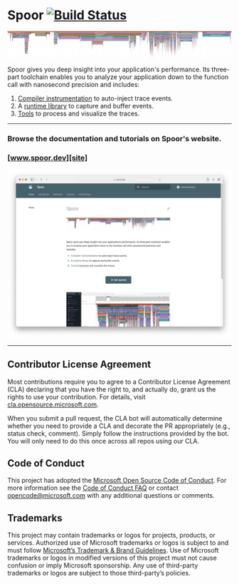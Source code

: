 # Spoor [![Build Status][build-status-badge]][build-status]

![Wikipedia iOS app boot trace][wikipedia-trace-png]

Spoor gives you deep insight into your application's performance. Its three-part
toolchain enables you to analyze your application down to the function call with
nanosecond precision and includes:

1. [Compiler instrumentation][site-instrumentation] to auto-inject trace events.
2. A [runtime library][site-runtime] to capture and buffer events.
3. [Tools][site-postprocessing] to process and visualize the traces.

--------------------------------------------------------------------------------

### Browse the documentation and tutorials on Spoor's website.

### [www.spoor.dev][site]

[![www.spoor.dev screenshot][spoor-website-screenshot]][site]

--------------------------------------------------------------------------------

## Contributor License Agreement

Most contributions require you to agree to a Contributor License Agreement (CLA)
declaring that you have the right to, and actually do, grant us the rights to
use your contribution. For details, visit
[cla.opensource.microsoft.com][microsoft-cla].

When you submit a pull request, the CLA bot will automatically determine whether
you need to provide a CLA and decorate the PR appropriately (e.g., status check,
comment). Simply follow the instructions provided by the bot. You will only need
to do this once across all repos using our CLA.

## Code of Conduct

This project has adopted the
[Microsoft Open Source Code of Conduct][code-of-conduct]. For more information
see the [Code of Conduct FAQ][code-of-conduct-faq] or contact
[opencode@microsoft.com][opencode-email] with any additional questions or
comments.

## Trademarks

This project may contain trademarks or logos for projects, products, or
services. Authorized use of Microsoft trademarks or logos is subject to and must
follow [Microsoft’s Trademark & Brand Guidelines][trademark-brand-guidelines].
Use of Microsoft trademarks or logos in modified versions of this project must
not cause confusion or imply Microsoft sponsorship. Any use of third-party
trademarks or logos are subject to those third-party’s policies.

[build-status-badge]: https://github.com/microsoft/spoor/actions/workflows/build-and-test.yml/badge.svg?branch=master
[build-status]: https://github.com/microsoft/spoor/actions/workflows/build-and-test.yml
[code-of-conduct-faq]: https://opensource.microsoft.com/codeofconduct/faq/
[code-of-conduct]: https://opensource.microsoft.com/codeofconduct/
[microsoft-cla]: https://cla.opensource.microsoft.com
[opencode-email]: mailto:opencode@microsoft.com
[site-instrumentation]: https://www.spoor.dev/reference/instrumentation
[site-postprocessing]: https://www.spoor.dev/reference/postprocessing
[site-runtime]: https://www.spoor.dev/reference/runtime
[site]: https://www.spoor.dev
[spoor-website-screenshot]: docs/spoor-website-screenshot.png
[trademark-brand-guidelines]: https://www.microsoft.com/en-us/legal/intellectualproperty/trademarks
[wikipedia-trace-png]: docs/wikipedia-ios-boot-trace.png
